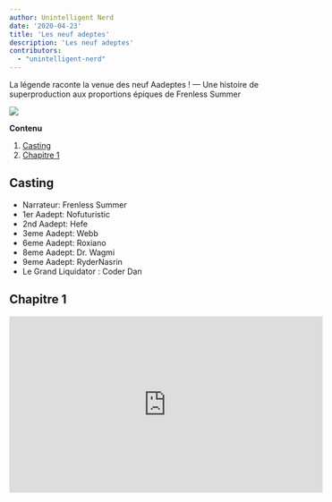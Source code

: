 ```yaml
---
author: Unintelligent Nerd
date: '2020-04-23'
title: 'Les neuf adeptes'
description: 'Les neuf adeptes'
contributors:
  - "unintelligent-nerd"
---
```


La légende raconte la venue des neuf Aadeptes ! — Une histoire de superproduction aux proportions épiques de Frenless Summer

<div class="headerImageContainer">
<img class="headerImage" src="/the-nine-aadepts/the-nine-aadepts.jpg">
<p class="headerImageText"></p>
</div>

<div class="contentsBox">

**Contenu**

<ol>
<li><a href=#cast>Casting</a></li>
<li><a href=#chapter-1>Chapitre 1</a></li>
</ol>

</div>

## Casting

* Narrateur: Frenless Summer
* 1er Aadept: Nofuturistic
* 2nd Aadept: Hefe
* 3eme Aadept: Webb
* 6eme Aadept: Roxiano
* 8eme Aadept: Dr. Wagmi
* 9eme Aadept: RyderNasrin
* Le Grand Liquidator : Coder Dan

## Chapitre 1

<iframe width="560" height="315" src="https://www.youtube.com/embed/TKsKa58FpSc?start=366" title="YouTube video player" frameborder="0" allow="accelerometer; autoplay; clipboard-write; encrypted-media; gyroscope; picture-in-picture" allowfullscreen></iframe>




